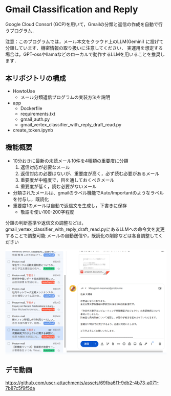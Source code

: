 # Gmail Classification and Reply

Google Cloud Consorl (GCP)を用いて，Gmailの分類と返信の作成を自動で行うプログラム．

注意：このプログラムでは，メール本文をクラウド上のLLM(Gemini) に投げて分類しています．機密情報の取り扱いに注意してください．
実運用を想定する場合は，GPT-ossやllamaなどのローカルで動作するLLMを用いることを推奨します．

## 本リポジトリの構成
- HowtoUse
  - メール分類返信プログラムの実装方法を説明
- app
  - Dockerfile
  - requirements.txt
  - gmail_auth.py
  - gmail_vertex_classifier_with_reply_draft_read.py
- create_token.ipynb   

## 機能概要
* 10分おきに最新の未読メール10件を4種類の重要度に分類
  1. 返信対応が必要なメール
  2. 返信対応の必要はないが、重要度が高く，必ず読む必要があるメール
  3. 重要度が中程度で，目を通しておくべきメール
  4. 重要度が低く，読む必要がないメール
* 分類されたメールは、gmailのラベル機能でAuto/Importantのようなラベルを付与し，既読化
* 重要度1のメールは自動で返信文を生成し，下書きに保存
  * 敬語を使い100-200字程度
 
分類の判断基準や返信文の調整などは，gmail_vertex_classifier_with_reply_draft_read.pyにあるLLMへの命令文を変更することで調整可能
メールの自動送信や，既読化の削除などは各自調整してください

<img src="reply_example.png" alt="サンプル画像" width="700">

## デモ動画
https://github.com/user-attachments/assets/69fba6f1-9db2-4b73-a071-7b87c5f9f5da

